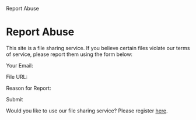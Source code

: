 Report Abuse



Report Abuse
============

This site is a file sharing service. If you believe certain files violate our terms of service, please report them using the form below:

Your Email:

File URL:

Reason for Report:

Submit

Would you like to use our file sharing service? Please register [here](reg.php).